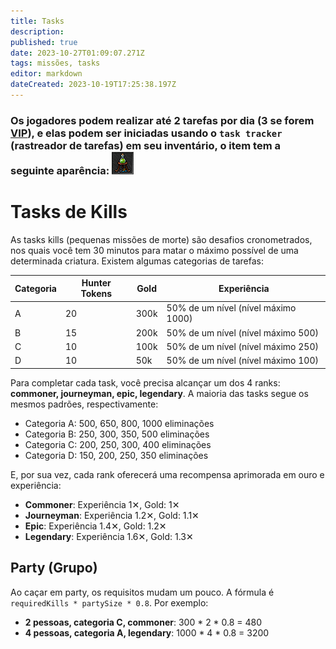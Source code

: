 ```yaml
---
title: Tasks
description: 
published: true
date: 2023-10-27T01:09:07.271Z
tags: missões, tasks
editor: markdown
dateCreated: 2023-10-19T17:25:38.197Z
---
```


### Os jogadores podem realizar até 2 tarefas por dia (3 se forem [VIP](/en/vip-features)), e elas podem ser iniciadas usando o `task tracker` (rastreador de tarefas) em seu inventário, o item tem a seguinte aparência: ![task-tracker(inactive).png](/task-tracker(inactive).png)

# Tasks de Kills

As tasks kills (pequenas missões de morte) são desafios cronometrados, nos quais você tem 30 minutos para matar o máximo possível de uma determinada criatura. Existem algumas categorias de tarefas:

| Categoria | Hunter Tokens | Gold | Experiência |
| -- | -- | -- | -- |
| A | 20 | 300k | 50% de um nível (nível máximo 1000) |
| B | 15 | 200k | 50% de um nível (nível máximo 500) |
| C | 10 | 100k | 50% de um nível (nível máximo 250) |
| D | 10 | 50k | 50% de um nível (nível máximo 100) |

Para completar cada task, você precisa alcançar um dos 4 ranks: **commoner, journeyman, epic, legendary**. A maioria das tasks segue os mesmos padrões, respectivamente:

- Categoria A: 500, 650, 800, 1000 eliminações
- Categoria B: 250, 300, 350, 500 eliminações
- Categoria C: 200, 250, 300, 400 eliminações
- Categoria D: 150, 200, 250, 350 eliminações

E, por sua vez, cada rank oferecerá uma recompensa aprimorada em ouro e experiência:

- **Commoner**: Experiência 1✕, Gold: 1✕
- **Journeyman**: Experiência 1.2✕, Gold: 1.1✕
- **Epic**: Experiência 1.4✕, Gold: 1.2✕
- **Legendary**: Experiência 1.6✕, Gold: 1.3✕

## Party (Grupo)

Ao caçar em party, os requisitos mudam um pouco. A fórmula é `requiredKills * partySize * 0.8`. Por exemplo:

- **2 pessoas, categoria C, commoner**: 300 * 2 * 0.8 = 480
- **4 pessoas, categoria A, legendary**: 1000 * 4 * 0.8 = 3200
